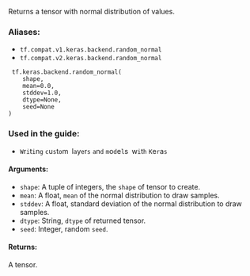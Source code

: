 
Returns a tensor with normal distribution of values.
### Aliases:
- `tf.compat.v1.keras.backend.random_normal`
- `tf.compat.v2.keras.backend.random_normal`

```
 tf.keras.backend.random_normal(
    shape,
    mean=0.0,
    stddev=1.0,
    dtype=None,
    seed=None
)
```
### Used in the guide:
- ``W``r``i``t``i``n``g`` ``c``u``s``t``o``m`` ``l``a``y``e``r``s`` ``a``n``d`` ``m``o``d``e``l``s`` ``w``i``t``h`` ``K``e``r``a``s``
#### Arguments:
- `shape`: A tuple of integers, the `shape` of tensor to create.
- `mean`: A float, `mean` of the normal distribution to draw samples.
- `stddev`: A float, standard deviation of the normal distribution to draw samples.
- `dtype`: String, `dtype` of returned tensor.
- `seed`: Integer, random `seed`.
#### Returns:

A tensor.
